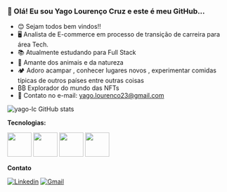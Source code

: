 ### 👋 Olá! Eu sou Yago Lourenço Cruz e este é meu GitHub...

-   😊 Sejam todos bem vindos!!
-   🖥️  Analista de E-commerce em processo de transição de carreira para área Tech.
-   📚  Atualmente estudando para Full Stack
-   🦉  Amante dos animais e da natureza
-   🏕️  Adoro acampar , conhecer lugares novos , experimentar comidas típicas de outros países entre outras coisas 
-    ₿₿   Explorador do mundo das NFTs
-   📧  Contato no e-mail:  [yago.lourenco23@gmail.com](mailto:yago.lourenco23@gmail.com)

![yago-lc GitHub stats](https://github-readme-stats.vercel.app/api?username=yago-lc&theme=gotham&show_icons=true)


**Tecnologias:**

<img width = 55px src="https://cdn.jsdelivr.net/gh/devicons/devicon/icons/html5/html5-original-wordmark.svg" />  <img width = 55px src="https://cdn.jsdelivr.net/gh/devicons/devicon/icons/css3/css3-original-wordmark.svg" />            <img width = 55px src="https://cdn.jsdelivr.net/gh/devicons/devicon/icons/javascript/javascript-original.svg" />            <img width = 55px 
 src="https://cdn.jsdelivr.net/gh/devicons/devicon/icons/csharp/csharp-original.svg" />

**Contato**
 
 [![Linkedin](https://img.shields.io/badge/LinkedIn-0077B5?style=for-the-badge&logo=linkedin&logoColor=white)](https://www.linkedin.com/in/yagolc/) [![Gmail](https://img.shields.io/badge/Gmail-D14836?style=for-the-badge&logo=gmail&logoColor=white)](mailto:yago.lourenco23@gmail.com)


          



